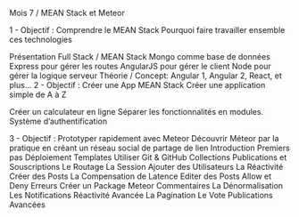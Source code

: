 Mois 7 / MEAN Stack et Meteor

1 - Objectif : Comprendre le MEAN Stack
Pourquoi faire travailler ensemble ces technologies

Présentation Full Stack / MEAN Stack
Mongo comme base de données
Express pour gérer les routes
AngularJS pour gérer le client
Node pour gérer la logique serveur
Théorie / Concept: Angular 1, Angular 2, React, et plus...
2 - Objectif : Créer une App MEAN Stack
Créer une application simple de A à Z

Créer un calculateur en ligne
Séparer les fonctionnalités en modules.
Système d’authentification

3 - Objectif :  Prototyper rapidement avec Meteor
Découvrir Méteor par la pratique en créant un réseau social de partage de lien
Introduction
Premiers pas
Déploiement
Templates
Utiliser Git & GitHub
Collections
Publications et Souscriptions
Le Routage
La Session
Ajouter des Utilisateurs
La Réactivité
Créer des Posts
La Compensation de Latence
Editer des Posts
Allow et Deny
Erreurs
Créer un Package Meteor
Commentaires
La Dénormalisation
Les Notifications
Réactivité Avancée
La Pagination
Le Vote
Publications Avancées
